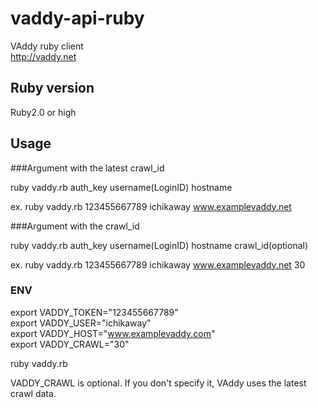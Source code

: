 vaddy-api-ruby
==============

VAddy ruby client  
http://vaddy.net

## Ruby version

Ruby2.0 or high  


## Usage 
###Argument with the latest crawl_id

ruby vaddy.rb auth_key username(LoginID)  hostname

ex. ruby vaddy.rb 123455667789  ichikaway  www.examplevaddy.net 


###Argument with the crawl_id

ruby vaddy.rb auth_key username(LoginID)  hostname crawl_id(optional)

ex. ruby vaddy.rb 123455667789  ichikaway  www.examplevaddy.net 30



### ENV
export VADDY_TOKEN="123455667789"  
export VADDY_USER="ichikaway"  
export VADDY_HOST="www.examplevaddy.com"  
export VADDY_CRAWL="30"  

ruby vaddy.rb

VADDY_CRAWL is optional. If you don't specify it, VAddy uses the latest crawl data.